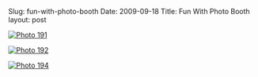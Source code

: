 Slug: fun-with-photo-booth
Date: 2009-09-18
Title: Fun With Photo Booth
layout: post

<a style="display: block;" href="http://steveivy.typepad.com/.a/6a010534988cd3970b0120a57bb07b970b-popup" onclick="window.open( this.href, '_blank', 'width=640,height=480,scrollbars=no,resizable=no,toolbar=no,directories=no,location=no,menubar=no,status=no,left=0,top=0' ); return false"><img class="at-xid-6a010534988cd3970b0120a57bb07b970b" alt="Photo 191" src="http://steveivy.typepad.com/.a/6a010534988cd3970b0120a57bb07b970b-320wi" style="margin: 0px;" /></a>

<a style="display: block;" href="http://steveivy.typepad.com/.a/6a010534988cd3970b0120a5d23b39970c-popup" onclick="window.open( this.href, '_blank', 'width=640,height=480,scrollbars=no,resizable=no,toolbar=no,directories=no,location=no,menubar=no,status=no,left=0,top=0' ); return false"><img class="at-xid-6a010534988cd3970b0120a5d23b39970c" alt="Photo 192" src="http://steveivy.typepad.com/.a/6a010534988cd3970b0120a5d23b39970c-320wi" style="margin: 0px;" /></a>

<a style="display: block;" href="http://steveivy.typepad.com/.a/6a010534988cd3970b0120a57bb216970b-popup" onclick="window.open( this.href, '_blank', 'width=640,height=480,scrollbars=no,resizable=no,toolbar=no,directories=no,location=no,menubar=no,status=no,left=0,top=0' ); return false"><img class="at-xid-6a010534988cd3970b0120a57bb216970b" alt="Photo 194" src="http://steveivy.typepad.com/.a/6a010534988cd3970b0120a57bb216970b-320wi" style="margin: 0px;" /></a>

